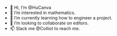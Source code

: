 - 👋 Hi, I’m @HuCanva
- 👀 I’m interested in mathematics.
- 🌱 I’m currently learning how to engineer a project.
- 💞️ I’m looking to collaborate on editors.
- 📫 Slack me @Colliot to reach me.

<!---
HuCanva/HuCanva is a ✨ special ✨ repository because its `README.md` (this file) appears on your GitHub profile.
You can click the Preview link to take a look at your changes.
--->
